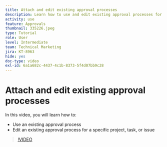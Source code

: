 ```yaml
---
title: Attach and edit existing approval processes
description: Learn how to use and edit existing approval processes for projects, tasks, or issues in [!DNL  Workfront].
activity: use
feature: Approvals
thumbnail: 335226.jpeg
type: Tutorial
role: User
level: Intermediate
team: Technical Marketing
jira: KT-8963
hide: yes
doc-type: video
exl-id: 6a1a682c-4437-4c1b-8373-5f4d07bb9c28
---
```

# Attach and edit existing approval processes

In this video, you will learn how to:

* Use an existing approval process
* Edit an existing approval process for a specific project, task, or issue

>[!VIDEO](https://video.tv.adobe.com/v/335226/?quality=12&learn=on&enablevpops)

<!---
learn more URLS
--->
